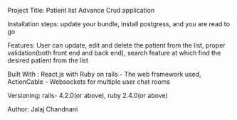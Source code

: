 Project Title:
Patient list Advance Crud application

Installation steps:
update your bundle, 
install postgress, 
and you are read to go

Features:
User can update, edit and delete the patient from the list, 
proper validation(both front end and back end), 
search feature at which find the desired patient from the list 


Built With :
React.js with Ruby on rails - The web framework used, 
ActionCable - Websockets for multiple user chat rooms

Versioning:
rails- 4.2.0(or above), 
ruby 2.4.0(or above)

Author:
Jalaj Chandnani


